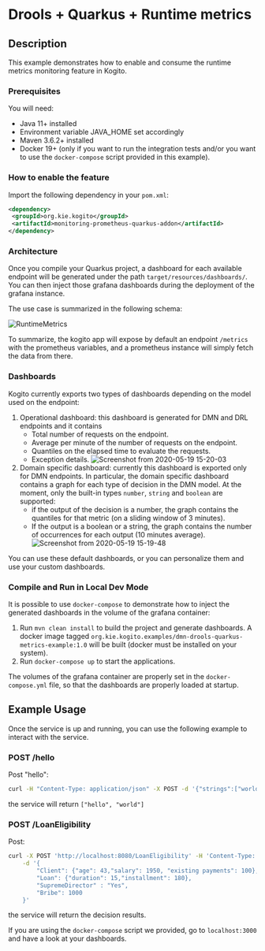 # Drools + Quarkus + Runtime metrics

## Description

This example demonstrates how to enable and consume the runtime metrics monitoring feature in Kogito. 

### Prerequisites
 
You will need:
  - Java 11+ installed 
  - Environment variable JAVA_HOME set accordingly
  - Maven 3.6.2+ installed
  - Docker 19+ (only if you want to run the integration tests and/or you want to use the `docker-compose` script provided in this example).
  
### How to enable the feature

Import the following dependency in your `pom.xml`:

```XML
<dependency>
 <groupId>org.kie.kogito</groupId>
 <artifactId>monitoring-prometheus-quarkus-addon</artifactId>
</dependency>
```

### Architecture

Once you compile your Quarkus project, a dashboard for each available endpoint will be generated under the path `target/resources/dashboards/`. You can then inject those grafana dashboards during the deployment of the grafana instance.

The use case is summarized in the following schema:
 
![RuntimeMetrics](https://user-images.githubusercontent.com/18282531/76740726-a0cbdd80-676e-11ea-8cc3-63ed5cbb3ac8.png)

To summarize, the kogito app will expose by default an endpoint `/metrics` with the prometheus variables, and a prometheus instance will simply fetch the data from there.

### Dashboards

Kogito currently exports two types of dashboards depending on the model used on the endpoint:
1. Operational dashboard: this dashboard is generated for DMN and DRL endpoints and it contains
    * Total number of requests on the endpoint.
    * Average per minute of the number of requests on the endpoint.
    * Quantiles on the elapsed time to evaluate the requests.
    * Exception details.
![Screenshot from 2020-05-19 15-20-03](https://user-images.githubusercontent.com/18282531/82339837-ca171d00-99ee-11ea-85bc-2681878fb6ab.png)
2. Domain specific dashboard: currently this dashboard is exported only for DMN endpoints. In particular, the domain specific dashboard contains a graph for each type of decision in the DMN model. At the moment, only the built-in types `number`, `string` and `boolean` are supported:
   * if the output of the decision is a number, the graph contains the quantiles for that metric (on a sliding window of 3 minutes).
   * If the output is a boolean or a string, the graph contains the number of occurrences for each output (10 minutes average).
![Screenshot from 2020-05-19 15-19-48](https://user-images.githubusercontent.com/18282531/82339828-c71c2c80-99ee-11ea-85b6-b5d4a0337f0b.png)

You can use these default dashboards, or you can personalize them and use your custom dashboards.

### Compile and Run in Local Dev Mode

It is possible to use `docker-compose` to demonstrate how to inject the generated dashboards in the volume of the grafana container:
1. Run `mvn clean install` to build the project and generate dashboards. A docker image tagged `org.kie.kogito.examples/dmn-drools-quarkus-metrics-example:1.0` will be built (docker must be installed on your system).
2. Run `docker-compose up` to start the applications. 

The volumes of the grafana container are properly set in the `docker-compose.yml` file, so that the dashboards are properly loaded at startup.

## Example Usage

Once the service is up and running, you can use the following example to interact with the service.

### POST /hello

Post "hello":

```sh
curl -H "Content-Type: application/json" -X POST -d '{"strings":["world"]}' http://localhost:8080/hello
```

the service will return `["hello", "world"]`

### POST /LoanEligibility

Post:

```sh
curl -X POST 'http://localhost:8080/LoanEligibility' -H 'Content-Type: application/json' \
    -d '{
        "Client": {"age": 43,"salary": 1950, "existing payments": 100},
        "Loan": {"duration": 15,"installment": 180}, 
        "SupremeDirector" : "Yes", 
        "Bribe": 1000
    }'
```

the service will return the decision results.  

If you are using the `docker-compose` script we provided, go to `localhost:3000` and have a look at your dashboards.
